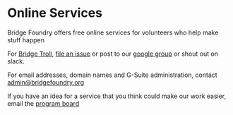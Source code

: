 # Online Services

Bridge Foundry offers free online services for volunteers who help make stuff happen

For [Bridge Troll](http://bridgetroll.org), [file an issue](https://github.com/railsbridge/bridge_troll/issues/new) or post to our [google group](https://groups.google.com/forum/?fromgroups#!forum/bridge-troll) or shout out on slack.

For email addresses, domain names and G-Suite administration, contact [admin@bridgefoundry.org](mailto:admin@bridgefoundry.org)


If you have an idea for a service that you think could make our work easier, email the [program board](mailto:program-board@bridgefoundry.org )